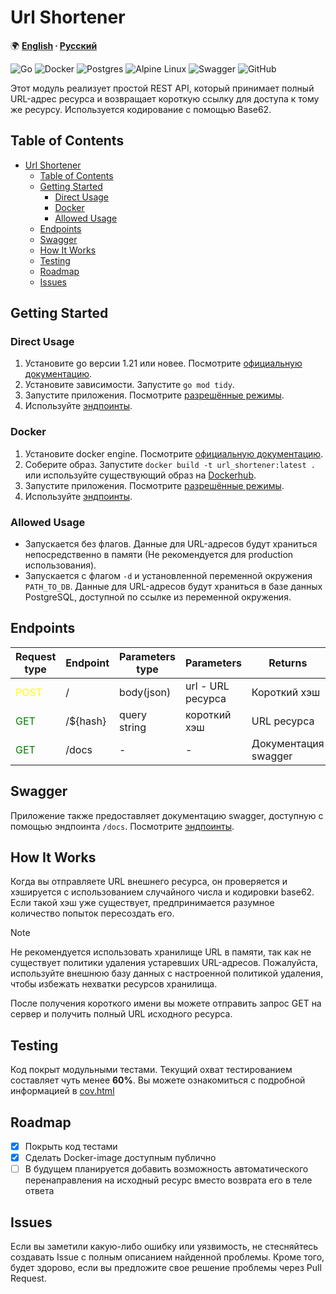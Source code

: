 # Url Shortener

🌍 **[English](../README.md) ∙ [Русский](local_docs/README_ru.md)**

![Go](https://img.shields.io/badge/go-%2300ADD8.svg?style=for-the-badge&logo=go&logoColor=white)
![Docker](https://img.shields.io/badge/docker-%230db7ed.svg?style=for-the-badge&logo=docker&logoColor=white)
![Postgres](https://img.shields.io/badge/postgres-%23316192.svg?style=for-the-badge&logo=postgresql&logoColor=white)
![Alpine Linux](https://img.shields.io/badge/Alpine_Linux-%230D597F.svg?style=for-the-badge&logo=alpine-linux&logoColor=white)
![Swagger](https://img.shields.io/badge/-Swagger-%23Clojure?style=for-the-badge&logo=swagger&logoColor=white)
![GitHub](https://img.shields.io/badge/github-%23121011.svg?style=for-the-badge&logo=github&logoColor=white)

Этот модуль реализует простой REST API, который принимает полный URL-адрес ресурса
и возвращает короткую ссылку для доступа к тому же ресурсу.
Используется кодирование с помощью Base62.

## Table of Contents
- [Url Shortener](#url-shortener)
  - [Table of Contents](#table-of-contents)
  - [Getting Started](#getting-started)
    - [Direct Usage](#direct-usage)
    - [Docker](#docker)
    - [Allowed Usage](#allowed-usage)
  - [Endpoints](#endpoints)
  - [Swagger](#swagger)
  - [How It Works](#how-it-works)
  - [Testing](#testing)
  - [Roadmap](#roadmap)
  - [Issues](#issues)

## Getting Started

### Direct Usage
1. Установите go версии 1.21 или новее. Посмотрите [официальную документацию](https://go.dev/doc/install).
2. Установите зависимости. Запустите `go mod tidy`.
3. Запустите приложения. Посмотрите [разрешённые режимы](#allowed-usage).
4. Используйте [эндпоинты](#endpoints).

### Docker
1. Установите docker engine. Посмотрите [официальную документацию](https://docs.docker.com/engine/install/).
2. Соберите образ. Запустите `docker build -t url_shortener:latest .` или используйте существующий образ на [Dockerhub](https://hub.docker.com/repository/docker/sveboo/url-shortener/general).
3. Запустите приложения. Посмотрите [разрешённые режимы](#allowed-usage).
4. Используйте [эндпоинты](#endpoints).

### Allowed Usage
 - Запускается без флагов. Данные для URL-адресов будут храниться непосредственно в памяти (Не рекомендуется для production использования).
 - Запускается с флагом `-d` и установленной переменной окружения `PATH_TO_DB`. Данные для URL-адресов будут храниться в базе данных PostgreSQL, доступной по ссылке из переменной окружения.

## Endpoints
| Request type                         | Endpoint | Parameters type | Parameters            | Returns               |
|--------------------------------------|----------|-----------------|-----------------------|-----------------------|
|<span style="color:yellow">POST</span>| /        | body(json)      | url - URL ресурса     | Короткий хэш          |
|<span style="color:green">GET</span>  | /${hash} | query string    | короткий хэш          | URL ресурса           |
|<span style="color:green">GET</span>  | /docs    | -               | -                     | Документация swagger  |

## Swagger

Приложение также предоставляет документацию swagger, доступную с помощью эндпоинта `/docs`. Посмотрите [эндпоинты](#endpoints).

## How It Works

Когда вы отправляете URL внешнего ресурса, он проверяется и хэшируется с использованием случайного числа и кодировки base62.
Если такой хэш уже существует, предпринимается разумное количество попыток пересоздать его.

> [!NOTE]
> Не рекомендуется использовать хранилище URL в памяти, так как не существует политики удаления устаревших URL-адресов.
> Пожалуйста, используйте внешнюю базу данных с настроенной политикой удаления, чтобы избежать нехватки ресурсов хранилища.

После получения короткого имени вы можете отправить запрос GET на сервер и получить полный URL исходного ресурса.

## Testing

Код покрыт модульными тестами. Текущий охват тестированием составляет чуть менее **60%**. Вы можете ознакомиться с подробной информацией в [cov.html](../cov.html)

## Roadmap

- [x] Покрыть код тестами
- [x] Сделать Docker-image доступным публично
- [ ] В будущем планируется добавить возможность автоматического перенаправления на исходный ресурс вместо возврата его в теле ответа

## Issues

Если вы заметили какую-либо ошибку или уязвимость, не стесняйтесь создавать Issue с полным описанием найденной проблемы.
Кроме того, будет здорово, если вы предложите свое решение проблемы через Pull Request.